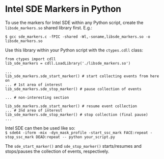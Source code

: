 # Intel SDE Markers in Python
To use the markers for Intel SDE within any Python script, create the `libsde_markers.so` shared library first. E.g.:  
  
`$ gcc sde_markers.c -fPIC -shared -Wl,-soname,libsde_markers.so -o libsde_markers.so`  
  
Use this library within your Python script with the `ctypes.cdll` class:

    from ctypes import cdll
    lib_sde_markers = cdll.LoadLibrary('./libsde_markers.so')
    
    ...
    lib_sde_markers.sde_start_marker() # start collecting events from here on
    ... # 1st area of interest
    lib_sde_markers.sde_stop_marker() # pause collection of events
    
    ... # non-interesting section
    
    lib_sde_markers.sde_start_marker() # resume event collection
    ... # 2nd area of interest
    lib_sde_markers.sde_stop_marker() # stop collection (final pause)
    ...

Intel SDE can then be used like so:  
`$ sde64 -iform -mix -dyn_mask_profile -start_ssc_mark FACE:repeat -stop_ssc_mark DEAD:repeat -- python your_script.py`  
  
The `sde_start_marker()` and `sde_stop_marker()` starts/resumes and stops/pauses the collection of events, respectively.
